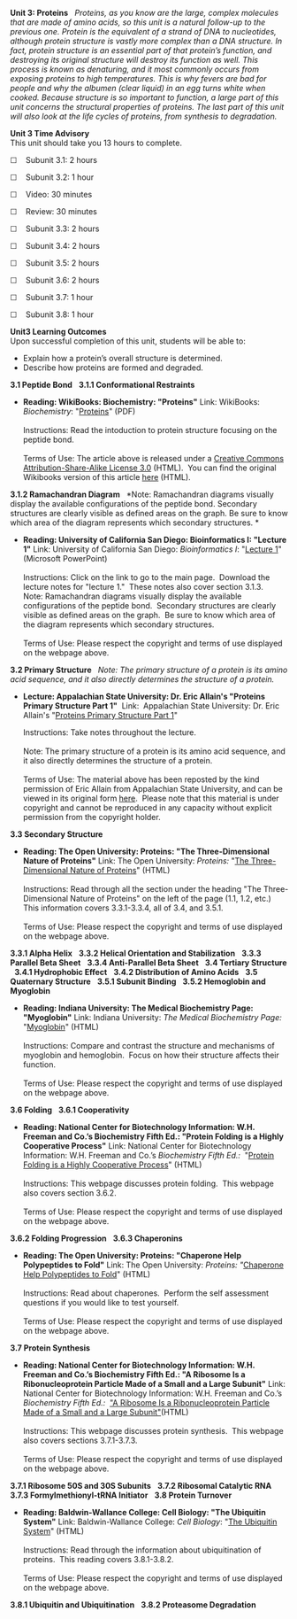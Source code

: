 **Unit 3: Proteins** <span id="3"></span> 
*Proteins, as you know are the large, complex molecules that are made of
amino acids, so this unit is a natural follow-up to the previous one.
Protein is the equivalent of a strand of DNA to nucleotides, although
protein structure is vastly more complex than a DNA structure. In fact,
protein structure is an essential part of that protein’s function, and
destroying its original structure will destroy its function as well.
This process is known as denaturing, and it most commonly occurs from
exposing proteins to high temperatures. This is why fevers are bad for
people and why the albumen (clear liquid) in an egg turns white when
cooked. Because structure is so important to function, a large part of
this unit concerns the structural properties of proteins. The last part
of this unit will also look at the life cycles of proteins, from
synthesis to degradation.*

**Unit 3 Time Advisory**  
This unit should take you 13 hours to complete.

☐    Subunit 3.1: 2 hours

☐    Subunit 3.2: 1 hour

☐    Video: 30 minutes

☐    Review: 30 minutes

☐    Subunit 3.3: 2 hours

☐    Subunit 3.4: 2 hours

☐    Subunit 3.5: 2 hours

☐    Subunit 3.6: 2 hours

☐    Subunit 3.7: 1 hour

☐    Subunit 3.8: 1 hour

**Unit3 Learning Outcomes**  
Upon successful completion of this unit, students will be able to:

-   Explain how a protein’s overall structure is determined.
-   Describe how proteins are formed and degraded.

**3.1 Peptide Bond** <span id="3.1"></span> 
**3.1.1 Conformational Restraints** <span id="3.1.1"></span> 
-   **Reading: WikiBooks: Biochemistry: "Proteins"**
    Link: WikiBooks: *Biochemistry*:
    "[Proteins](http://www.saylor.org/site/wp-content/uploads/2012/02/BIO401_Wikibooks_Proteins_2.7.2012.pdf)"
    (PDF)  
        
     Instructions: Read the intoduction to protein structure focusing on
    the peptide bond.  
        
     Terms of Use: The article above is released under a [Creative
    Commons Attribution-Share-Alike License
    3.0](http://creativecommons.org/licenses/by-sa/3.0/) (HTML).  You
    can find the original Wikibooks version of this article
    [here](http://en.wikibooks.org/wiki/Biochemistry/Proteins/Introduction)
    (HTML).

**3.1.2 Ramachandran Diagram** <span id="3.1.2"></span> 
*Note: Ramachandran diagrams visually display the available
configurations of the peptide bond. Secondary structures are clearly
visible as defined areas on the graph. Be sure to know which area of the
diagram represents which secondary structures. *

-   **Reading: University of California San Diego: Bioinformatics I:
    "Lecture 1"**
    Link: University of California San Diego: *Bioinformatics I*:
    "[Lecture 1](http://www.sdsc.edu/pb/edu/pharm201/)" (Microsoft
    PowerPoint)  
        
     Instructions: Click on the link to go to the main page.  Download
    the lecture notes for "lecture 1."  These notes also cover section
    3.1.3.  
     Note: Ramachandran diagrams visually display the available
    configurations of the peptide bond.  Secondary structures are
    clearly visible as defined areas on the graph.  Be sure to know
    which area of the diagram represents which secondary structures.  
        
     Terms of Use: Please respect the copyright and terms of use
    displayed on the webpage above.

**3.2 Primary Structure** <span id="3.2"></span> 
*Note: The primary structure of a protein is its amino acid sequence,
and it also directly determines the structure of a protein.*

-   **Lecture: Appalachian State University: Dr. Eric Allain's "Proteins
    Primary Structure Part 1"**
     Link:  Appalachian State University: Dr. Eric Allain's "[Proteins
    Primary Structure Part
    1](http://www.youtube.com/watch?v=JgQ0hlK9PYU)"  
      
     Instructions: Take notes throughout the lecture.  
        
     Note: The primary structure of a protein is its amino acid
    sequence, and it also directly determines the structure of a
    protein.  
        
     Terms of Use: The material above has been reposted by the kind
    permission of Eric Allain from Appalachian State University, and can
    be viewed in its original form [here](http://vimeo.com/3296558).
     Please note that this material is under copyright and cannot be
    reproduced in any capacity without explicit permission from the
    copyright holder.

**3.3 Secondary Structure** <span id="3.3"></span> 
-   **Reading: The Open University: Proteins: "The Three-Dimensional
    Nature of Proteins"**
    Link: The Open University: *Proteins:* "[The Three-Dimensional
    Nature of
    Proteins](http://openlearn.open.ac.uk/mod/oucontent/view.php?id=398844)"
    (HTML)  
        
     Instructions: Read through all the section under the heading "The
    Three-Dimensional Nature of Proteins" on the left of the page (1.1,
    1.2, etc.)  This information covers 3.3.1-3.3.4, all of 3.4, and
    3.5.1.  
        
     Terms of Use: Please respect the copyright and terms of use
    displayed on the webpage above.

**3.3.1 Alpha Helix** <span id="3.3.1"></span> 
**3.3.2 Helical Orientation and Stabilization** <span
id="3.3.2"></span> 
**3.3.3 Parallel Beta Sheet** <span id="3.3.3"></span> 
**3.3.4 Anti-Parallel Beta Sheet** <span id="3.3.4"></span> 
**3.4 Tertiary Structure** <span id="3.4"></span> 
**3.4.1 Hydrophobic Effect** <span id="3.4.1"></span> 
**3.4.2 Distribution of Amino Acids** <span id="3.4.2"></span> 
**3.5 Quaternary Structure** <span id="3.5"></span> 
**3.5.1 Subunit Binding** <span id="3.5.1"></span> 
**3.5.2 Hemoglobin and Myoglobin** <span id="3.5.2"></span> 
-   **Reading: Indiana University: The Medical Biochemistry Page:
    "Myoglobin"**
    Link: Indiana University: *The Medical Biochemistry Page:*
    "[Myoglobin](http://themedicalbiochemistrypage.org/hemoglobin-myoglobin.html)"
    (HTML)  
        
     Instructions: Compare and contrast the structure and mechanisms of
    myoglobin and hemoglobin.  Focus on how their structure affects
    their function.  
        
     Terms of Use: Please respect the copyright and terms of use
    displayed on the webpage above.

**3.6 Folding** <span id="3.6"></span> 
**3.6.1 Cooperativity** <span id="3.6.1"></span> 
-   **Reading: National Center for Biotechnology Information: W.H.
    Freeman and Co.’s Biochemistry Fifth Ed.: "Protein Folding is a
    Highly Cooperative Process"**
    Link: National Center for Biotechnology Information: W.H. Freeman
    and Co.’s *Biochemistry Fifth Ed.:*  "[Protein Folding is a Highly
    Cooperative
    Process](http://www.ncbi.nlm.nih.gov/bookshelf/br.fcgi?book=stryer&part=A348#A356)"
    (HTML)  
        
     Instructions: This webpage discusses protein folding.  This webpage
    also covers section 3.6.2.  
        
     Terms of Use: Please respect the copyright and terms of use
    displayed on the webpage above.

**3.6.2 Folding Progression** <span id="3.6.2"></span> 
**3.6.3 Chaperonins** <span id="3.6.3"></span> 
-   **Reading: The Open University: Proteins: "Chaperone Help
    Polypeptides to Fold"**
    Link: The Open University: *Proteins: "*[Chaperone Help Polypeptides
    to
    Fold](http://openlearn.open.ac.uk/mod/oucontent/view.php?id=398844&section=2.2)"
    (HTML)  
        
     Instructions: Read about chaperones.  Perform the self assessment
    questions if you would like to test yourself.  
        
     Terms of Use: Please respect the copyright and terms of use
    displayed on the webpage above.

**3.7 Protein Synthesis** <span id="3.7"></span> 
-   **Reading: National Center for Biotechnology Information: W.H.
    Freeman and Co.’s Biochemistry Fifth Ed.: "A Ribosome Is a
    Ribonucleoprotein Particle Made of a Small and a Large Subunit"**
    Link: National Center for Biotechnology Information: W.H. Freeman
    and Co.’s *Biochemistry Fifth Ed.:*  ["A Ribosome Is a
    Ribonucleoprotein Particle Made of a Small and a Large
    Subunit"](http://www.ncbi.nlm.nih.gov/bookshelf/br.fcgi?book=stryer&part=A4164)(HTML)  
        
     Instructions: This webpage discusses protein synthesis.  This
    webpage also covers sections 3.7.1-3.7.3.  
        
     Terms of Use: Please respect the copyright and terms of use
    displayed on the webpage above.

**3.7.1 Ribosome 50S and 30S Subunits** <span id="3.7.1"></span> 
**3.7.2 Ribosomal Catalytic RNA** <span id="3.7.2"></span> 
**3.7.3 Formylmethionyl-tRNA Initiator** <span id="3.7.3"></span> 
**3.8 Protein Turnover** <span id="3.8"></span> 
-   **Reading: Baldwin-Wallance College: Cell Biology: "The Ubiquitin
    System"**
    Link: Baldwin-Wallance College: *Cell Biology*: "[The Ubiquitin
    System](http://homepages.bw.edu/~mbumbuli/cell/ublec/)" (HTML)  
        
     Instructions: Read through the information about ubiquitination of
    proteins.  This reading covers 3.8.1-3.8.2.  
        
     Terms of Use: Please respect the copyright and terms of use
    displayed on the webpage above.

**3.8.1 Ubiquitin and Ubiquitination** <span id="3.8.1"></span> 
**3.8.2 Proteasome Degradation** <span id="3.8.2"></span> 
